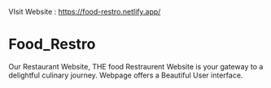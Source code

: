 VIsit Website : https://food-restro.netlify.app/

# Food_Restro
Our Restaurant Website, THE food Restraurent Website is your gateway to a delightful culinary journey. Webpage offers a Beautiful User interface.
